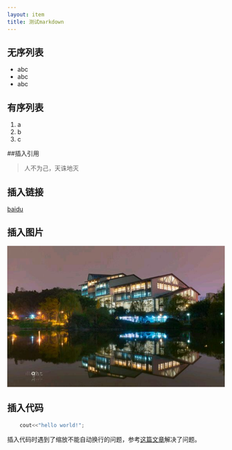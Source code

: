 ```yaml
---
layout: item
title: 测试markdown
---
```


## 无序列表
- abc
- abc
- abc


## 有序列表

1. a
2. b
3. c

##插入引用

> 人不为己，天诛地灭

## 插入链接
[baidu](https://www.baidu.com)

## 插入图片
![zhongshan](/img/lib.jpg)

## 插入代码
```c++ 
	cout<<"hello world!";
```
插入代码时遇到了缩放不能自动换行的问题，参考[这篇文章](http://www.16sucai.com/2010/10/941.html)解决了问题。